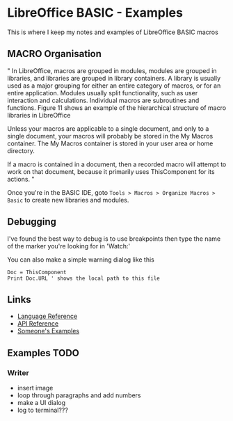 # LibreOffice BASIC - Examples

This is where I keep my notes and examples of LibreOffice BASIC macros

## MACRO Organisation

"
In LibreOffice, macros are grouped in modules, modules are grouped in libraries, and libraries are grouped in library containers. A library is usually used as a major grouping for either an entire category of macros, or for an entire application. Modules usually split functionality, such as user interaction and calculations. Individual macros are subroutines and functions. Figure 11 shows an example of the hierarchical structure of macro libraries in LibreOffice

Unless your macros are applicable to a single document, and only to a single document, your macros will probably be stored in the My Macros container. The My Macros container is stored in your user area or home directory.

If a macro is contained in a document, then a recorded macro will attempt to work on that document, because it primarily uses ThisComponent for its actions.
"

Once you're in the BASIC IDE, goto `Tools > Macros > Organize Macros > Basic` to create new libraries and modules.

## Debugging

I've found the best way to debug is to use breakpoints then type the name of the marker you're looking for in 'Watch:'

You can also make a simple warning dialog like this

```basic
Doc = ThisComponent
Print Doc.URL ' shows the local path to this file
```

## Links

* [Language Reference](https://wiki.documentfoundation.org/Documentation/BASIC_Guide#The_Language_of_LibreOffice_BASIC)
* [API Reference](https://www.openoffice.org/api/docs/common/ref/com/sun/star/module-ix.html)
* [Someone's Examples](https://www.pitonyak.org/oo.php)

## Examples TODO

### Writer

* insert image
* loop through paragraphs and add numbers
* make a UI dialog
* log to terminal???
